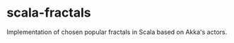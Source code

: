 scala-fractals
==============

Implementation of chosen popular fractals in Scala based on Akka's actors.
